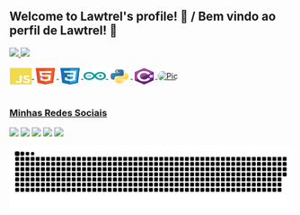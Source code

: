 ## Welcome to Lawtrel's profile! 🤑 / Bem vindo ao perfil de Lawtrel! 🤑

 
 <div>
  <a href="https://github.com/Lawtrel">
  <img height="180em" src="https://github-readme-stats.vercel.app/api?username=Lawtrel&show_icons=true&theme=dracula&include_all_commits=true&count_private=true"/>
  <img height="180em" src="https://github-readme-stats.vercel.app/api/top-langs/?username=Lawtrel&layout=compact&langs_count=7&theme=dracula"/>
</div>
<div style="display: inline_block"><br>
  <img align="center" alt="Js" height="30" width="40" src="https://raw.githubusercontent.com/devicons/devicon/master/icons/javascript/javascript-plain.svg">
  <img align="center" alt="HTML" height="30" width="40" src="https://raw.githubusercontent.com/devicons/devicon/master/icons/html5/html5-original.svg">
  <img align="center" alt="CSS" height="30" width="40" src="https://raw.githubusercontent.com/devicons/devicon/master/icons/css3/css3-original.svg">
  <img align="center" alt="Arduino" height="30" width="40" src="https://raw.githubusercontent.com/devicons/devicon/master/icons/arduino/arduino-original.svg">
  <img align="center" alt="Python" height="30" width="40" src="https://raw.githubusercontent.com/devicons/devicon/master/icons/python/python-original.svg">
  <img align="center" alt="CSharp" height="30" width="40" src="https://raw.githubusercontent.com/devicons/devicon/master/icons/csharp/csharp-original.svg">
  <img align="center" alt="Pic" height="150" style="border-radius:50px;" src="https://yt3.ggpht.com/W0EXDhZJ3fBE4jTHmtpEpwHcIwf-I5UcJBJId2DdM2mD6-bs1plCSm_WIQoB_IiqUToOawPEyjA=s600-c-k-c0x00ffffff-no-rj-rp-mo?width=676&height=676">
</div>
 
 <br>
 
  ### Minhas Redes Sociais
 
<div> 
  <a href="https://www.youtube.com/Kazemarus" target="_blank"><img src="https://img.shields.io/badge/YouTube-FF0000?style=for-the-badge&logo=youtube&logoColor=white" target="_blank"></a>
  <a href="https://instagram.com/21.Lawtrel" target="_blank"><img src="https://img.shields.io/badge/-Instagram-%23E4405F?style=for-the-badge&logo=instagram&logoColor=white" target="_blank"></a>
 <a href="https://discord.gg/UY3tUacG" target="_blank"><img src="https://img.shields.io/badge/Discord-7289DA?style=for-the-badge&logo=discord&logoColor=white" target="_blank"></a> 
  <a href = "mailto:capcomx10@gmail.com"><img src="https://img.shields.io/badge/-Gmail-%23333?style=for-the-badge&logo=gmail&logoColor=white" target="_blank"></a>
  <a href="https://www.linkedin.com/in/leandro-goncalvess" target="_blank"><img src="https://img.shields.io/badge/-LinkedIn-%230077B5?style=for-the-badge&logo=linkedin&logoColor=white" target="_blank"></a> 
 
  ![Snake animation](https://github.com/Lawtrel/Lawtrel/blob/output/github-contribution-grid-snake.svg)

</div>
